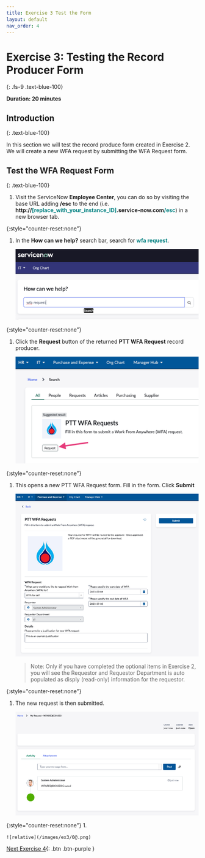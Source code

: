 ```yaml
---
title: Exercise 3 Test the Form 
layout: default
nav_order: 4
---
```


# Exercise 3: Testing the Record Producer Form
{: .fs-9 .text-blue-100}

**Duration: 20 minutes**

## Introduction
{: .text-blue-100}

In this section we will test the record produce form created in Exercise 2. We will create a new WFA request by submitting the WFA Request form.    

## Test the WFA Request Form
{: .text-blue-100}
1.  Visit the ServiceNow **Employee Center**, you can do so by visiting the base URL adding **/esc** to the end (i.e. **http://<span style="color:teal">\[replace_with_your_instance_ID\]</span>.service-now.com<span style="color:teal">/esc</span>**) in a new browser tab.  

{:style="counter-reset:none"}
1.  In the **How can we help?** search bar, search for <span style="color:teal">**wfa request**</span>. 

    ![relative](/images/ex3/01.png)

{:style="counter-reset:none"}
1.  Click the **Request** button of the returned **PTT WFA Request** record producer.  

    ![relative](/images/ex3/02.png)

{:style="counter-reset:none"}
1.  This opens a new PTT WFA Request form.  Fill in the form. Click **Submit**

    ![relative](/images/ex3/03.png)

    > Note: Only if you have completed the optional items in Exercise 2, you will see the Requestor and Requestor Department is auto populated as disply \(read-only) information for the requestor.  
    
{:style="counter-reset:none"}
1.  The new request is then submitted. 

    ![relative](/images/ex3/04.png)

{:style="counter-reset:none"}
1.  

    ![relative](/images/ex3/0@.png)


[Next Exercise 4](/pages/ex4.html){: .btn .btn-purple }